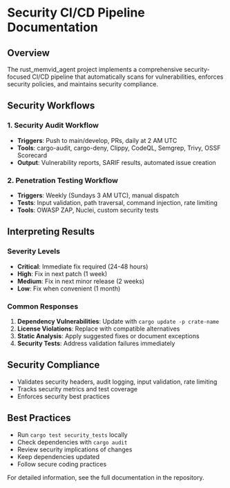 # Security CI/CD Pipeline Documentation

## Overview

The rust_memvid_agent project implements a comprehensive security-focused CI/CD pipeline that automatically scans for vulnerabilities, enforces security policies, and maintains security compliance.

## Security Workflows

### 1. Security Audit Workflow
- **Triggers**: Push to main/develop, PRs, daily at 2 AM UTC
- **Tools**: cargo-audit, cargo-deny, Clippy, CodeQL, Semgrep, Trivy, OSSF Scorecard
- **Output**: Vulnerability reports, SARIF results, automated issue creation

### 2. Penetration Testing Workflow  
- **Triggers**: Weekly (Sundays 3 AM UTC), manual dispatch
- **Tests**: Input validation, path traversal, command injection, rate limiting
- **Tools**: OWASP ZAP, Nuclei, custom security tests

## Interpreting Results

### Severity Levels
- **Critical**: Immediate fix required (24-48 hours)
- **High**: Fix in next patch (1 week)
- **Medium**: Fix in next minor release (2 weeks)
- **Low**: Fix when convenient (1 month)

### Common Responses
1. **Dependency Vulnerabilities**: Update with `cargo update -p crate-name`
2. **License Violations**: Replace with compatible alternatives
3. **Static Analysis**: Apply suggested fixes or document exceptions
4. **Security Tests**: Address validation failures immediately

## Security Compliance
- Validates security headers, audit logging, input validation, rate limiting
- Tracks security metrics and test coverage
- Enforces security best practices

## Best Practices
- Run `cargo test security_tests` locally
- Check dependencies with `cargo audit`
- Review security implications of changes
- Keep dependencies updated
- Follow secure coding practices

For detailed information, see the full documentation in the repository.
